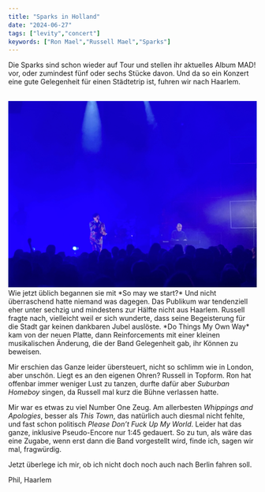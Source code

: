 ```yaml
---
title: "Sparks in Holland"
date: "2024-06-27"
tags: ["levity","concert"]
keywords: ["Ron Mael","Russell Mael","Sparks"]
---
```

Die Sparks sind schon wieder auf Tour und stellen ihr aktuelles Album MAD! vor, oder zumindest fünf oder sechs Stücke davon. Und da so ein Konzert eine gute Gelegenheit für einen Städtetrip ist, fuhren wir nach Haarlem.

<br/>  
<img  src="/assets/img/art/sparkshaarlem.webp" alt="sparkshaarlem">
<br/>  
Wie jetzt üblich begannen sie mit *So may we start?* Und nicht überraschend hatte niemand was dagegen. Das Publikum war tendenziell eher unter sechzig und mindestens zur Hälfte nicht aus Haarlem. Russell fragte nach, vielleicht weil er sich wunderte, dass seine Begeisterung für die Stadt gar keinen dankbaren Jubel auslöste. *Do Things My Own Way* kam von der neuen Platte, dann Reinforcements mit einer kleinen musikalischen Änderung, die der Band Gelegenheit gab, ihr Können zu beweisen.

Mir erschien das Ganze leider übersteuert, nicht so schlimm wie in London, aber unschön. Liegt es an den eigenen Ohren? Russell in Topform. Ron hat offenbar immer weniger Lust zu tanzen, durfte dafür aber *Suburban Homeboy* singen, da Russell mal kurz die Bühne verlassen hatte. 

Mir war es etwas zu viel Number One Zeug. Am allerbesten *Whippings and Apologies*, besser als *This Town*, das natürlich auch diesmal nicht fehlte, und fast schon politisch *Please Don’t Fuck Up My World*. Leider hat das ganze, inklusive Pseudo-Encore nur 1:45 gedauert. So zu tun, als wäre das eine Zugabe, wenn erst dann die Band vorgestellt wird, finde ich, sagen wir mal, fragwürdig.

Jetzt überlege ich mir, ob ich nicht doch noch auch nach Berlin fahren soll.


Phil, Haarlem